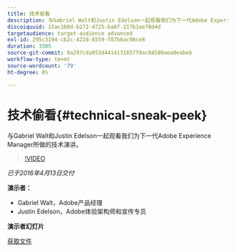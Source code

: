 ```yaml
---
title: 技术偷看
description: 与Gabriel Walt和Justin Edelson一起观看我们为下一代Adobe Experience Manager所做的技术演讲。
discoiquuid: 15ac160d-b272-4725-ba6f-217b1ee70d4d
targetaudience: target-audience advanced
exl-id: 295c3194-cb2c-422d-8559-f87b6ac98ce8
duration: 3305
source-git-commit: 9a297cda953d4414131657f9ac84580aea0eabeb
workflow-type: tm+mt
source-wordcount: '79'
ht-degree: 0%

---
```


# 技术偷看{#technical-sneak-peek}

与Gabriel Walt和Justin Edelson一起观看我们为下一代Adobe Experience Manager所做的技术演讲。

>[!VIDEO](https://video.tv.adobe.com/v/19305/?quality=9)

*已于2016年4月13日交付*

**演示者：**

* Gabriel Walt，Adobe产品经理
* Justin Edelson，Adobe体验架构师和宣传专员

**演示者幻灯片**

[获取文件](assets/aem-gems-041316-6-2-tech-preview.pdf)
<!--
[Get back to the Overview](https://helpx.adobe.com/cn/experience-manager/kt/eseminars/gems/aem-index.html)
-->
